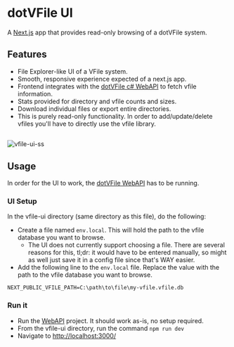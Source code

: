 # dotVFile UI

A [Next.js](https://nextjs.org) app that provides read-only browsing of a dotVFile system.

## Features

- File Explorer-like UI of a VFile system.
- Smooth, responsive experience expected of a next.js app.
- Frontend integrates with the [dotVFile c# WebAPI](https://github.com/wdorsey/dotVFile/tree/master/dotVFile.WebAPI) to fetch vfile information.
- Stats provided for directory and vfile counts and sizes.
- Download individual files or export entire directories.
- This is purely read-only functionality. In order to add/update/delete vfiles you'll have to directly use the vfile library.

##

![vfile-ui-ss](https://github.com/user-attachments/assets/a1a79ebc-e025-410e-ab8b-51b80629a031)

## Usage

In order for the UI to work, the [dotVFile WebAPI](https://github.com/wdorsey/dotVFile/tree/master/dotVFile.WebAPI) has to be running.

### UI Setup

In the vfile-ui directory (same directory as this file), do the following:

- Create a file named `env.local`. This will hold the path to the vfile database you want to browse.
  - The UI does not currently support choosing a file. There are several reasons for this, tl;dr: it would have to be entered manually, so might as well just save it in a config file since that's WAY easier.
- Add the following line to the `env.local` file. Replace the value with the path to the vfile database you want to browse.

```env
NEXT_PUBLIC_VFILE_PATH=C:\path\to\file\my-vfile.vfile.db
```

### Run it

- Run the [WebAPI](https://github.com/wdorsey/dotVFile/tree/master/dotVFile.WebAPI) project. It should work as-is, no setup required.
- From the vfile-ui directory, run the command `npm run dev`
- Navigate to [http://localhost:3000/](http://localhost:3000/)
